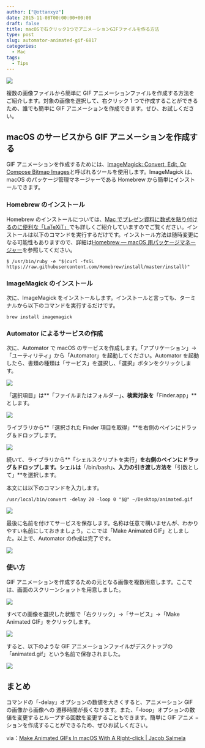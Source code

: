 ```yaml
---
author: ["@ottanxyz"]
date: 2015-11-08T00:00:00+00:00
draft: false
title: macOSで右クリック1つでアニメーションGIFファイルを作る方法
type: post
slug: automator-animated-gif-6817
categories:
  - Mac
tags:
  - Tips
---
```


![](/uploads/2015/11/151108-563f43efc6d2e-1.jpg)

複数の画像ファイルから簡単に GIF アニメーションファイルを作成する方法をご紹介します。対象の画像を選択して、右クリック 1 つで作成することができるため、誰でも簡単に GIF アニメーションを作成できます。ぜひ、お試しください。

## macOS のサービスから GIF アニメーションを作成する

GIF アニメーションを作成するためには、[ImageMagick: Convert, Edit, Or Compose Bitmap Images](http://www.imagemagick.org/script/index.php)と呼ばれるツールを使用します。ImageMagick は、macOS のパッケージ管理マネージャーである Homebrew から簡単にインストールできます。

### Homebrew のインストール

Homebrew のインストールについては、[Mac でプレゼン資料に数式を貼り付けるのに便利な「LaTeXiT」](/posts/2014/09/mac-latex-presentation-92/)でも詳しくご紹介していますのでご覧ください。インストールは以下のコマンドを実行するだけです。インストール方法は随時変更になる可能性もありますので、詳細は[Homebrew — macOS 用パッケージマネージャー](https://brew.sh/index_ja.html)を参照してください。

    $ /usr/bin/ruby -e "$(curl -fsSL https://raw.githubusercontent.com/Homebrew/install/master/install)"

### ImageMagick のインストール

次に、ImageMagick をインストールします。インストールと言っても、ターミナルから以下のコマンドを実行するだけです。

    brew install imagemagick

### Automator によるサービスの作成

次に、Automator で macOS のサービスを作成します。「アプリケーション」→「ユーティリティ」から「Automator」を起動してください。Automator を起動したら、書類の種類は「サービス」を選択し、「選択」ボタンをクリックします。

![](/uploads/2015/11/151108-563f43f0e6141-1.png)

「選択項目」は**「ファイルまたはフォルダー」**、検索対象を**「Finder.app」**とします。

![](/uploads/2015/11/151108-563f43f263b63.png)

ライブラリから**「選択された Finder 項目を取得」**を右側のペインにドラッグ＆ドロップします。

![](/uploads/2015/11/151108-563f43f452629.png)

続いて、ライブラリから**「シェルスクリプトを実行」**を右側のペインにドラッグ＆ドロップします。シェルは**「/bin/bash」**、入力の引き渡し方法を**「引数として」**を選択します。

本文には以下のコマンドを入力します。

    /usr/local/bin/convert -delay 20 -loop 0 "$@" ~/Desktop/animated.gif

![](/uploads/2015/11/151108-563f43f805bc2.png)

最後に名前を付けてサービスを保存します。名称は任意で構いませんが、わかりやすい名前にしておきましょう。ここでは「Make Animated GIF」としました。以上で、Automator の作成は完了です。

![](/uploads/2015/11/151108-563f43fb0e88b.png)

### 使い方

GIF アニメーションを作成するための元となる画像を複数用意します。ここでは、画面のスクリーンショットを用意しました。

![](/uploads/2015/11/151108-563f43fbf2901.png)

すべての画像を選択した状態で「右クリック」→「サービス」→「Make Animated GIF」をクリックします。

![](/uploads/2015/11/151108-563f43ffacc00.png)

すると、以下のような GIF アニメーションファイルがデスクトップの「animated.gif」という名前で保存されました。

![](/uploads/2015/11/151108-563f4404e4eb6.gif)

## まとめ

コマンドの「-delay」オプションの数値を大きくすると、アニメーション GIF の画像から画像への 遷移時間が長くなります。また、「-loop」オプションの数値を変更するとループする回数を変更することもできます。簡単に GIF アニメ − ションを作成することができるため、ぜひお試しください。

via：[Make Animated GIFs In macOS With A Right-click | Jacob Salmela](https://jacobsalmela.com/2015/11/02/make-animated-gifs-in-os-x-with-a-right-click/)
